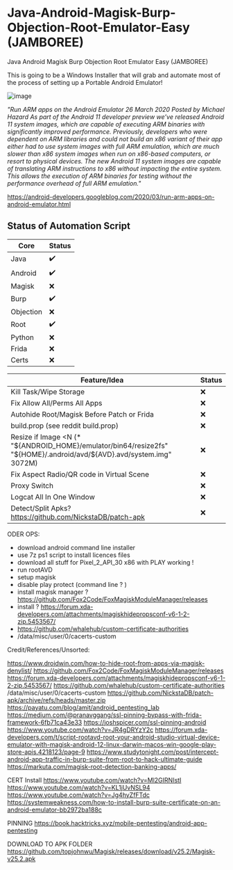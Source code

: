 # Java-Android-Magisk-Burp-Objection-Root-Emulator-Easy (JAMBOREE)
Java Android Magisk Burp Objection Root Emulator Easy (JAMBOREE)

This is going to be a Windows Installer that will grab and automate most of the process of setting up a Portable Android Emulator!

![image](https://user-images.githubusercontent.com/4307863/191853475-3fe11324-e52b-4b3c-8f72-fdceb27ed337.png)

_"Run ARM apps on the Android Emulator
26 March 2020
Posted by Michael Hazard
As part of the Android 11 developer preview we’ve released Android 11 system images, which are capable of executing ARM binaries with significantly improved performance. Previously, developers who were dependent on ARM libraries and could not build an x86 variant of their app either had to use system images with full ARM emulation, which are much slower than x86 system images when run on x86-based computers, or resort to physical devices. The new Android 11 system images are capable of translating ARM instructions to x86 without impacting the entire system. This allows the execution of ARM binaries for testing without the performance overhead of full ARM emulation."_

https://android-developers.googleblog.com/2020/03/run-arm-apps-on-android-emulator.html

## Status of Automation Script

|Core|Status|
|--|--|
|Java|✔️|
|Android|✔️|
|Magisk|❌|
|Burp|✔️|
|Objection|❌|
|Root|✔️|
|Python|❌|
|Frida|❌|
|Certs|❌|

|Feature/Idea|Status|
|--|--|
|Kill Task/Wipe Storage|❌|
|Fix Allow All/Perms All Apps|❌|
|Autohide Root/Magisk Before Patch or Frida|❌|
|build.prop (see reddit build.prop)|❌|
|Resize if Image <N (* "${ANDROID_HOME}/emulator/bin64/resize2fs" "${HOME}/.android/avd/${AVD}.avd/system.img" 3072M) |❌|
|Fix Aspect Radio/QR code in Virtual Scene|❌|
|Proxy Switch|❌|
|Logcat All In One Window|❌|
|Detect/Split Apks? https://github.com/NickstaDB/patch-apk|❌|

ODER OPS:
* download android command line installer
* use 7z ps1 script to install licences files
* download all stuff for  Pixel_2_API_30 x86 with PLAY working !
* run rootAVD
* setup magisk
* disable play protect (command line ? )
* install magisk manager ? https://github.com/Fox2Code/FoxMagiskModuleManager/releases
* install ?  https://forum.xda-developers.com/attachments/magiskhidepropsconf-v6-1-2-zip.5453567/ 
* https://github.com/whalehub/custom-certificate-authorities
* /data/misc/user/0/cacerts-custom

Credit/References/Unsorted:

https://www.droidwin.com/how-to-hide-root-from-apps-via-magisk-denylist/
https://github.com/Fox2Code/FoxMagiskModuleManager/releases
https://forum.xda-developers.com/attachments/magiskhidepropsconf-v6-1-2-zip.5453567/
https://github.com/whalehub/custom-certificate-authorities
/data/misc/user/0/cacerts-custom
https://github.com/NickstaDB/patch-apk/archive/refs/heads/master.zip
https://payatu.com/blog/amit/android_pentesting_lab
https://medium.com/@pranavggang/ssl-pinning-bypass-with-frida-framework-6fb71ca43e33
https://joshspicer.com/ssl-pinning-android
https://www.youtube.com/watch?v=JR4gDRYzY2c
https://forum.xda-developers.com/t/script-rootavd-root-your-android-studio-virtual-device-emulator-with-magisk-android-12-linux-darwin-macos-win-google-play-store-apis.4218123/page-9
https://www.studytonight.com/post/intercept-android-app-traffic-in-burp-suite-from-root-to-hack-ultimate-guide
https://markuta.com/magisk-root-detection-banking-apps/

CERT Install
https://www.youtube.com/watch?v=Ml2GIRNIstI
https://www.youtube.com/watch?v=KL1jUvNSL94
https://www.youtube.com/watch?v=Jg4hyZfFTdc
https://systemweakness.com/how-to-install-burp-suite-certificate-on-an-android-emulator-bb2972ba188c

PINNING
https://book.hacktricks.xyz/mobile-pentesting/android-app-pentesting

DOWNLOAD TO APK  FOLDER
https://github.com/topjohnwu/Magisk/releases/download/v25.2/Magisk-v25.2.apk
